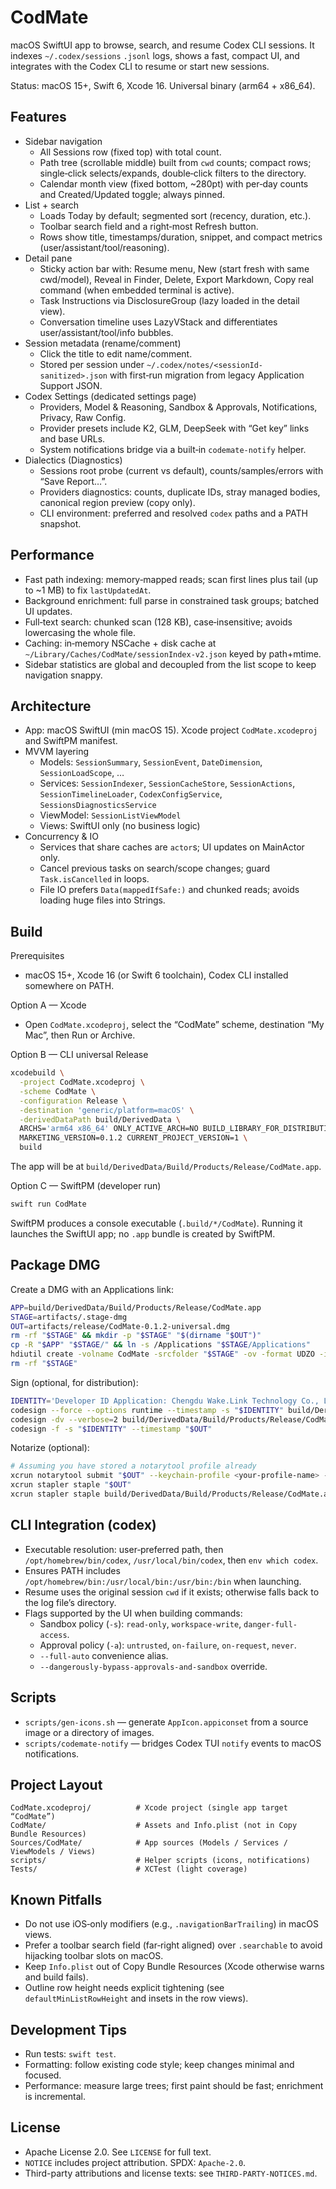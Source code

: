 # CodMate

macOS SwiftUI app to browse, search, and resume Codex CLI sessions. It indexes `~/.codex/sessions` `.jsonl` logs, shows a fast, compact UI, and integrates with the Codex CLI to resume or start new sessions.

Status: macOS 15+, Swift 6, Xcode 16. Universal binary (arm64 + x86_64).

## Features
- Sidebar navigation
  - All Sessions row (fixed top) with total count.
  - Path tree (scrollable middle) built from `cwd` counts; compact rows; single‑click selects/expands, double‑click filters to the directory.
  - Calendar month view (fixed bottom, ~280pt) with per‑day counts and Created/Updated toggle; always pinned.
- List + search
  - Loads Today by default; segmented sort (recency, duration, etc.).
  - Toolbar search field and a right‑most Refresh button.
  - Rows show title, timestamps/duration, snippet, and compact metrics (user/assistant/tool/reasoning).
- Detail pane
  - Sticky action bar with: Resume menu, New (start fresh with same cwd/model), Reveal in Finder, Delete, Export Markdown, Copy real command (when embedded terminal is active).
  - Task Instructions via DisclosureGroup (lazy loaded in the detail view).
  - Conversation timeline uses LazyVStack and differentiates user/assistant/tool/info bubbles.
- Session metadata (rename/comment)
  - Click the title to edit name/comment.
  - Stored per session under `~/.codex/notes/<sessionId-sanitized>.json` with first‑run migration from legacy Application Support JSON.
- Codex Settings (dedicated settings page)
  - Providers, Model & Reasoning, Sandbox & Approvals, Notifications, Privacy, Raw Config.
  - Provider presets include K2, GLM, DeepSeek with “Get key” links and base URLs.
  - System notifications bridge via a built‑in `codemate-notify` helper.
- Dialectics (Diagnostics)
  - Sessions root probe (current vs default), counts/samples/errors with “Save Report…”.
  - Providers diagnostics: counts, duplicate IDs, stray managed bodies, canonical region preview (copy only).
  - CLI environment: preferred and resolved `codex` paths and a PATH snapshot.

## Performance
- Fast path indexing: memory‑mapped reads; scan first lines plus tail (up to ~1 MB) to fix `lastUpdatedAt`.
- Background enrichment: full parse in constrained task groups; batched UI updates.
- Full‑text search: chunked scan (128 KB), case‑insensitive; avoids lowercasing the whole file.
- Caching: in‑memory NSCache + disk cache at `~/Library/Caches/CodMate/sessionIndex-v2.json` keyed by path+mtime.
- Sidebar statistics are global and decoupled from the list scope to keep navigation snappy.

## Architecture
- App: macOS SwiftUI (min macOS 15). Xcode project `CodMate.xcodeproj` and SwiftPM manifest.
- MVVM layering
  - Models: `SessionSummary`, `SessionEvent`, `DateDimension`, `SessionLoadScope`, …
  - Services: `SessionIndexer`, `SessionCacheStore`, `SessionActions`, `SessionTimelineLoader`, `CodexConfigService`, `SessionsDiagnosticsService`
  - ViewModel: `SessionListViewModel`
  - Views: SwiftUI only (no business logic)
- Concurrency & IO
  - Services that share caches are `actor`s; UI updates on MainActor only.
  - Cancel previous tasks on search/scope changes; guard `Task.isCancelled` in loops.
  - File IO prefers `Data(mappedIfSafe:)` and chunked reads; avoids loading huge files into Strings.

## Build
Prerequisites
- macOS 15+, Xcode 16 (or Swift 6 toolchain), Codex CLI installed somewhere on PATH.

Option A — Xcode
- Open `CodMate.xcodeproj`, select the “CodMate” scheme, destination “My Mac”, then Run or Archive.

Option B — CLI universal Release
```sh
xcodebuild \
  -project CodMate.xcodeproj \
  -scheme CodMate \
  -configuration Release \
  -destination 'generic/platform=macOS' \
  -derivedDataPath build/DerivedData \
  ARCHS='arm64 x86_64' ONLY_ACTIVE_ARCH=NO BUILD_LIBRARY_FOR_DISTRIBUTION=YES \
  MARKETING_VERSION=0.1.2 CURRENT_PROJECT_VERSION=1 \
  build
```
The app will be at `build/DerivedData/Build/Products/Release/CodMate.app`.

Option C — SwiftPM (developer run)
```sh
swift run CodMate
```
SwiftPM produces a console executable (`.build/*/CodMate`). Running it launches the SwiftUI app; no `.app` bundle is created by SwiftPM.

## Package DMG
Create a DMG with an Applications link:
```sh
APP=build/DerivedData/Build/Products/Release/CodMate.app
STAGE=artifacts/.stage-dmg
OUT=artifacts/release/CodMate-0.1.2-universal.dmg
rm -rf "$STAGE" && mkdir -p "$STAGE" "$(dirname "$OUT")"
cp -R "$APP" "$STAGE/" && ln -s /Applications "$STAGE/Applications"
hdiutil create -volname CodMate -srcfolder "$STAGE" -ov -format UDZO -imagekey zlib-level=9 "$OUT"
rm -rf "$STAGE"
```

Sign (optional, for distribution):
```sh
IDENTITY='Developer ID Application: Chengdu Wake.Link Technology Co., Ltd. (AN5X2K46ER)'
codesign --force --options runtime --timestamp -s "$IDENTITY" build/DerivedData/Build/Products/Release/CodMate.app
codesign -dv --verbose=2 build/DerivedData/Build/Products/Release/CodMate.app
codesign -f -s "$IDENTITY" --timestamp "$OUT"
```

Notarize (optional):
```sh
# Assuming you have stored a notarytool profile already
xcrun notarytool submit "$OUT" --keychain-profile <your-profile-name> --wait
xcrun stapler staple "$OUT"
xcrun stapler staple build/DerivedData/Build/Products/Release/CodMate.app
```

## CLI Integration (codex)
- Executable resolution: user‑preferred path, then `/opt/homebrew/bin/codex`, `/usr/local/bin/codex`, then `env which codex`.
- Ensures PATH includes `/opt/homebrew/bin:/usr/local/bin:/usr/bin:/bin` when launching.
- Resume uses the original session `cwd` if it exists; otherwise falls back to the log file’s directory.
- Flags supported by the UI when building commands:
  - Sandbox policy (`-s`): `read-only`, `workspace-write`, `danger-full-access`.
  - Approval policy (`-a`): `untrusted`, `on-failure`, `on-request`, `never`.
  - `--full-auto` convenience alias.
  - `--dangerously-bypass-approvals-and-sandbox` override.

## Scripts
- `scripts/gen-icons.sh` — generate `AppIcon.appiconset` from a source image or a directory of images.
- `scripts/codemate-notify` — bridges Codex TUI `notify` events to macOS notifications.

## Project Layout
```
CodMate.xcodeproj/          # Xcode project (single app target “CodMate”)
CodMate/                    # Assets and Info.plist (not in Copy Bundle Resources)
Sources/CodMate/            # App sources (Models / Services / ViewModels / Views)
scripts/                    # Helper scripts (icons, notifications)
Tests/                      # XCTest (light coverage)
```

## Known Pitfalls
- Do not use iOS‑only modifiers (e.g., `.navigationBarTrailing`) in macOS views.
- Prefer a toolbar search field (far‑right aligned) over `.searchable` to avoid hijacking toolbar slots on macOS.
- Keep `Info.plist` out of Copy Bundle Resources (Xcode otherwise warns and build fails).
- Outline row height needs explicit tightening (see `defaultMinListRowHeight` and insets in the row views).

## Development Tips
- Run tests: `swift test`.
- Formatting: follow existing code style; keep changes minimal and focused.
- Performance: measure large trees; first paint should be fast; enrichment is incremental.

## License
- Apache License 2.0. See `LICENSE` for full text.
- `NOTICE` includes project attribution. SPDX: `Apache-2.0`.
- Third-party attributions and license texts: see `THIRD-PARTY-NOTICES.md`.
